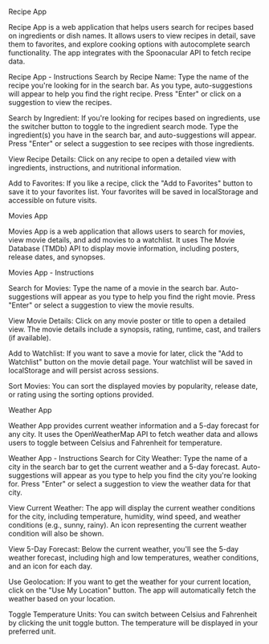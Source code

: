 Recipe App

Recipe App is a web application that helps users search for recipes based on ingredients or dish names. It allows users to view recipes in detail, save them to favorites, and explore cooking options with autocomplete search functionality. The app integrates with the Spoonacular API to fetch recipe data.

Recipe App - Instructions
Search by Recipe Name:
Type the name of the recipe you're looking for in the search bar.
As you type, auto-suggestions will appear to help you find the right recipe.
Press "Enter" or click on a suggestion to view the recipes.

Search by Ingredient:
If you're looking for recipes based on ingredients, use the switcher button to toggle to the ingredient search mode.
Type the ingredient(s) you have in the search bar, and auto-suggestions will appear.
Press "Enter" or select a suggestion to see recipes with those ingredients.

View Recipe Details:
Click on any recipe to open a detailed view with ingredients, instructions, and nutritional information.

Add to Favorites:
If you like a recipe, click the "Add to Favorites" button to save it to your favorites list.
Your favorites will be saved in localStorage and accessible on future visits.



Movies App

Movies App is a web application that allows users to search for movies, view movie details, and add movies to a watchlist. It uses The Movie Database (TMDb) API to display movie information, including posters, release dates, and synopses.

Movies App - Instructions

Search for Movies:
Type the name of a movie in the search bar.
Auto-suggestions will appear as you type to help you find the right movie.
Press "Enter" or select a suggestion to view the movie results.

View Movie Details:
Click on any movie poster or title to open a detailed view.
The movie details include a synopsis, rating, runtime, cast, and trailers (if available).

Add to Watchlist:
If you want to save a movie for later, click the "Add to Watchlist" button on the movie detail page.
Your watchlist will be saved in localStorage and will persist across sessions.

Sort Movies:
You can sort the displayed movies by popularity, release date, or rating using the sorting options provided.



Weather App

Weather App provides current weather information and a 5-day forecast for any city. It uses the OpenWeatherMap API to fetch weather data and allows users to toggle between Celsius and Fahrenheit for temperature.

Weather App - Instructions
Search for City Weather:
Type the name of a city in the search bar to get the current weather and a 5-day forecast.
Auto-suggestions will appear as you type to help you find the city you're looking for.
Press "Enter" or select a suggestion to view the weather data for that city.

View Current Weather:
The app will display the current weather conditions for the city, including temperature, humidity, wind speed, and weather conditions (e.g., sunny, rainy).
An icon representing the current weather condition will also be shown.

View 5-Day Forecast:
Below the current weather, you'll see the 5-day weather forecast, including high and low temperatures, weather conditions, and an icon for each day.

Use Geolocation:
If you want to get the weather for your current location, click on the "Use My Location" button. The app will automatically fetch the weather based on your location.

Toggle Temperature Units:
You can switch between Celsius and Fahrenheit by clicking the unit toggle button. The temperature will be displayed in your preferred unit.
